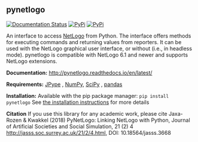 ## pynetlogo

[![Documentation Status](https://readthedocs.org/projects/emaworkbench/badge/?version=latest)](http://pynetlogo.readthedocs.org/en/latest/?badge=master)
[![PyPi](https://img.shields.io/pypi/v/pynetlogo.svg)](https://pypi.python.org/pypi/pynetlogo)
[![PyPi](https://img.shields.io/pypi/dm/pynetlogo.svg)](https://pypi.python.org/pypi/pynetlogo)

An interface to access [NetLogo](https://ccl.northwestern.edu/netlogo/) from
Python. The interface offers methods for executing commands and returning
values from reporters. It can be used with the NetLogo graphical user
interface, or without (i.e., in headless mode). pynetlogo is compatible with 
NetLogo 6.1 and newer and supports NetLogo extensions.

**Documentation:** http://pynetlogo.readthedocs.io/en/latest/

**Requirements:** [JPype](https://jpype.readthedocs.io/en/latest/)
, [NumPy](http://www.numpy.org/), [SciPy](http://www.scipy.org/)
, [pandas](https://pandas.pydata.org/)

**Installation:** Available with the pip package
manager: `pip install pynetlogo` See [the installation instructions](https://pynetlogo.readthedocs.io/en/latest/install.html)
for more details

**Citation** If you use this library for any academic work, please cite
Jaxa-Rozen & Kwakkel (2018) PyNetLogo: Linking NetLogo with Python, Journal of
Artificial Societies and Social Simulation, 21 (2) 4
<http://jasss.soc.surrey.ac.uk/21/2/4.html>, DOI: 10.18564/jasss.3668